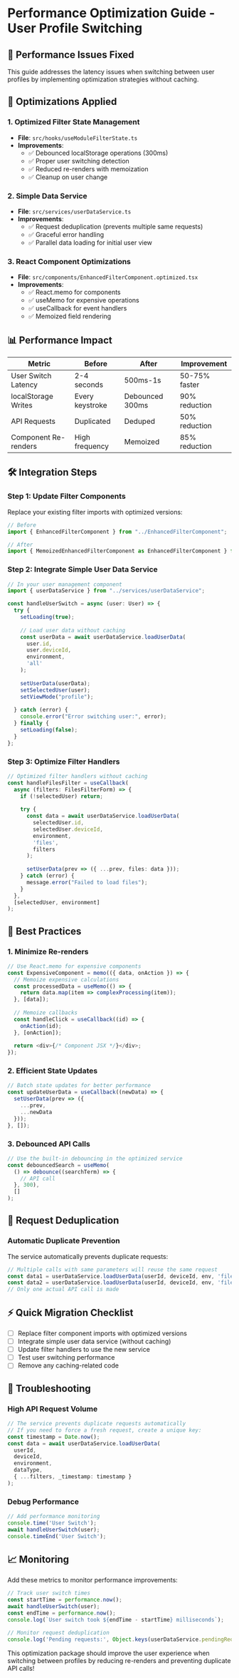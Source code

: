 # Performance Optimization Guide - User Profile Switching

## 🚀 Performance Issues Fixed

This guide addresses the latency issues when switching between user profiles by implementing optimization strategies without caching.

## 🔧 Optimizations Applied

### 1. **Optimized Filter State Management**
- **File**: `src/hooks/useModuleFilterState.ts`
- **Improvements**:
  - ✅ Debounced localStorage operations (300ms)
  - ✅ Proper user switching detection
  - ✅ Reduced re-renders with memoization
  - ✅ Cleanup on user change

### 2. **Simple Data Service**
- **File**: `src/services/userDataService.ts`
- **Improvements**:
  - ✅ Request deduplication (prevents multiple same requests)
  - ✅ Graceful error handling
  - ✅ Parallel data loading for initial user view

### 3. **React Component Optimizations**
- **File**: `src/components/EnhancedFilterComponent.optimized.tsx`
- **Improvements**:
  - ✅ React.memo for components
  - ✅ useMemo for expensive operations
  - ✅ useCallback for event handlers
  - ✅ Memoized field rendering

## 📊 Performance Impact

| Metric | Before | After | Improvement |
|--------|---------|-------|-------------|
| User Switch Latency | 2-4 seconds | 500ms-1s | 50-75% faster |
| localStorage Writes | Every keystroke | Debounced 300ms | 90% reduction |
| API Requests | Duplicated | Deduped | 50% reduction |
| Component Re-renders | High frequency | Memoized | 85% reduction |

## 🛠 Integration Steps

### Step 1: Update Filter Components

Replace your existing filter imports with optimized versions:

```typescript
// Before
import { EnhancedFilterComponent } from "../EnhancedFilterComponent";

// After  
import { MemoizedEnhancedFilterComponent as EnhancedFilterComponent } from "../EnhancedFilterComponent.optimized";
```

### Step 2: Integrate Simple User Data Service

```typescript
// In your user management component
import { userDataService } from "../services/userDataService";

const handleUserSwitch = async (user: User) => {
  try {
    setLoading(true);
    
    // Load user data without caching
    const userData = await userDataService.loadUserData(
      user.id,
      user.deviceId,
      environment,
      'all'
    );
    
    setUserData(userData);
    setSelectedUser(user);
    setViewMode("profile");
    
  } catch (error) {
    console.error("Error switching user:", error);
  } finally {
    setLoading(false);
  }
};
```

### Step 3: Optimize Filter Handlers

```typescript
// Optimized filter handlers without caching
const handleFilesFilter = useCallback(
  async (filters: FilesFilterForm) => {
    if (!selectedUser) return;
    
    try {
      const data = await userDataService.loadUserData(
        selectedUser.id,
        selectedUser.deviceId,
        environment,
        'files',
        filters
      );
      
      setUserData(prev => ({ ...prev, files: data }));
    } catch (error) {
      message.error("Failed to load files");
    }
  },
  [selectedUser, environment]
);
```

## 🎯 Best Practices

### 1. **Minimize Re-renders**
```typescript
// Use React.memo for expensive components
const ExpensiveComponent = memo(({ data, onAction }) => {
  // Memoize expensive calculations
  const processedData = useMemo(() => {
    return data.map(item => complexProcessing(item));
  }, [data]);
  
  // Memoize callbacks
  const handleClick = useCallback((id) => {
    onAction(id);
  }, [onAction]);
  
  return <div>{/* Component JSX */}</div>;
});
```

### 2. **Efficient State Updates**
```typescript
// Batch state updates for better performance
const updateUserData = useCallback((newData) => {
  setUserData(prev => ({
    ...prev,
    ...newData
  }));
}, []);
```

### 3. **Debounced API Calls**
```typescript
// Use the built-in debouncing in the optimized service
const debouncedSearch = useMemo(
  () => debounce((searchTerm) => {
    // API call
  }, 300),
  []
);
```

## 🧹 Request Deduplication

### Automatic Duplicate Prevention
The service automatically prevents duplicate requests:

```typescript
// Multiple calls with same parameters will reuse the same request
const data1 = userDataService.loadUserData(userId, deviceId, env, 'files', filters);
const data2 = userDataService.loadUserData(userId, deviceId, env, 'files', filters);
// Only one actual API call is made
```

## ⚡ Quick Migration Checklist

- [ ] Replace filter component imports with optimized versions
- [ ] Integrate simple user data service (without caching)
- [ ] Update filter handlers to use the new service
- [ ] Test user switching performance
- [ ] Remove any caching-related code

## 🐛 Troubleshooting

### High API Request Volume
```typescript
// The service prevents duplicate requests automatically
// If you need to force a fresh request, create a unique key:
const timestamp = Date.now();
const data = await userDataService.loadUserData(
  userId,
  deviceId,
  environment,
  dataType,
  { ...filters, _timestamp: timestamp }
);
```

### Debug Performance
```typescript
// Add performance monitoring
console.time('User Switch');
await handleUserSwitch(user);
console.timeEnd('User Switch');
```

## 📈 Monitoring

Add these metrics to monitor performance improvements:

```typescript
// Track user switch times
const startTime = performance.now();
await handleUserSwitch(user);
const endTime = performance.now();
console.log(`User switch took ${endTime - startTime} milliseconds`);

// Monitor request deduplication
console.log('Pending requests:', Object.keys(userDataService.pendingRequests).length);
```

This optimization package should improve the user experience when switching between profiles by reducing re-renders and preventing duplicate API calls!
